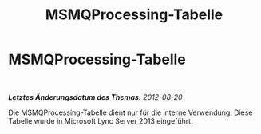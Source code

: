 ﻿---
title: MSMQProcessing-Tabelle
TOCTitle: MSMQProcessing-Tabelle
ms:assetid: e0415f76-d125-4c15-861b-f5780ac1aef2
ms:mtpsurl: https://technet.microsoft.com/de-de/library/JJ205280(v=OCS.15)
ms:contentKeyID: 49295660
ms.date: 05/19/2016
mtps_version: v=OCS.15
ms.translationtype: HT
---

# MSMQProcessing-Tabelle

 

_**Letztes Änderungsdatum des Themas:** 2012-08-20_

Die MSMQProcessing-Tabelle dient nur für die interne Verwendung. Diese Tabelle wurde in Microsoft Lync Server 2013 eingeführt.

